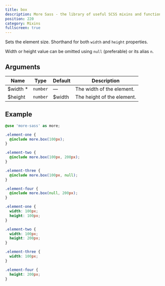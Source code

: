 ```yaml
---
title: box
description: More Sass - the library of useful SCSS mixins and functions.
position: 220
category: Mixins
fullscreen: true
---
```


Sets the element size.
Shorthand for both `width` and `height` properties.

<alert type="info">Width or height value can be omitted using `null` (preferable) or its alias `n`.</alert>

## Arguments

| Name                                      | Type     | Default | Description                |
|-------------------------------------------|----------|---------|----------------------------|
| $width <span class="text-red-600">*</span> | `number` | —       | The width of the element.  |
| $height                                   | `number` | $width  | The height of the element. |

## Example

<code-group>

  <code-block label="SCSS" active>

  ```scss
  @use 'more-sass' as more;

  .element-one {
  	@include more.box(100px);
  }

  .element-two {
  	@include more.box(100px, 200px);
  }

  .element-three {
  	@include more.box(100px, null);
  }

  .element-four {
  	@include more.box(null, 200px);
  }
  ```

  </code-block>

  <code-block label="Output">

  ```css
  .element-one {
  	width: 100px;
  	height: 100px;
  }

  .element-two {
  	width: 100px;
  	height: 200px;
  }

  .element-three {
  	width: 100px;
  }

  .element-four {
  	height: 200px;
  }
  ```

  </code-block>

</code-group>
